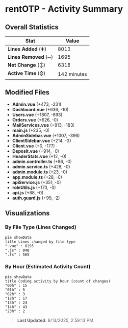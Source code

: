 # rentOTP - Activity Summary 

## Overall Statistics

| Stat                   | Value                                                             |
| ---------------------- | ----------------------------------------------------------------- |
| **Lines Added** (➕)   | 8013                                          |
| **Lines Removed** (➖) | 1695                                        |
| **Net Change** (↕)    | 6318                |
| **Active Time** (⌚)   | 142 minutes |


## Modified Files
- **Admin.vue** (+473, -231)
- **Dashboard.vue** (+636, -10)
- **Users.vue** (+1807, -693)
- **Orders.vue** (+626, -0)
- **MailServices.vue** (+813, -183)
- **main.js** (+235, -0)
- **AdminSidebar.vue** (+1007, -396)
- **ClientSidebar.vue** (+214, -3)
- **Client.vue** (+0, -177)
- **Deposit.vue** (+914, -0)
- **HeaderStats.vue** (+12, -0)
- **admin.controller.ts** (+86, -0)
- **admin.service.ts** (+428, -0)
- **admin.module.ts** (+23, -0)
- **app.module.ts** (+28, -0)
- **apiService.js** (+351, -0)
- **roleUtils.js** (+173, -0)
- **api.js** (+88, -0)
- **auth.guard.js** (+99, -2)

## Visualizations

### By File Type (Lines Changed)

```mermaid
pie showData
title Lines changed by file type
".vue" : 8195
".js" : 948
".ts" : 565
```

### By Hour (Estimated Activity Count)

```mermaid
pie showData
title Coding activity by hour (count of changes)
"00h" : 15
"01h" : 5
"02h" : 3
"12h" : 17
"13h" : 24
"14h" : 43
"23h" : 2
```


> **Last Updated:** 8/13/2025, 2:59:13 PM